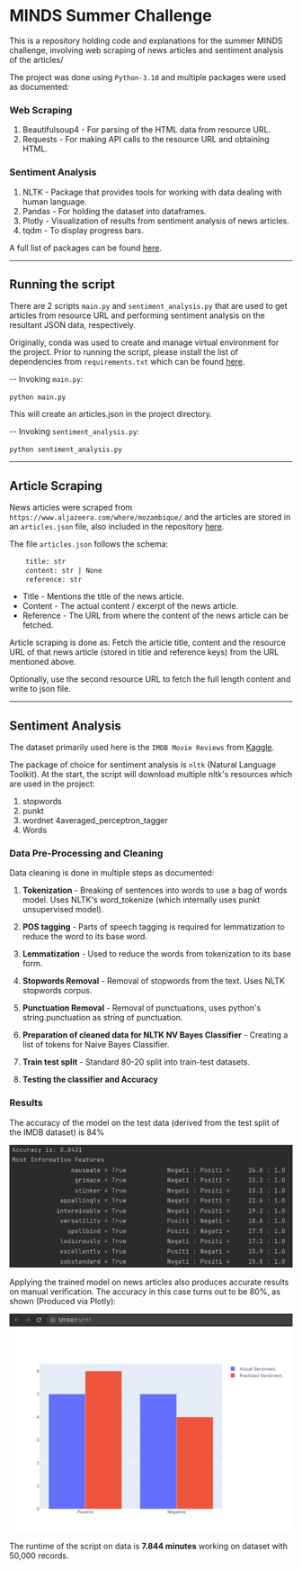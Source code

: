 # MINDS Summer Challenge

This is a repository holding code and explanations for the summer MINDS challenge, involving web scraping of news articles and sentiment analysis of the articles/

The project was done using `Python-3.10` and multiple packages were used as documented:

### Web Scraping 

1. Beautifulsoup4 - For parsing of the HTML data from resource URL.
2. Requests - For making API calls to the resource URL and obtaining HTML.

### Sentiment Analysis

1. NLTK - Package that provides tools for working with data dealing with human language.
2. Pandas - For holding the dataset into dataframes.
3. Plotly - Visualization of results from sentiment analysis of news articles.
4. tqdm - To display progress bars.

A full list of packages can be found [here](requirements.txt).

---

## Running the script

There are 2 scripts `main.py` and  `sentiment_analysis.py` that are used to get articles from resource URL and performing sentiment analysis on the resultant JSON data, respectively.

Originally, conda was used to create and manage virtual environment for the project. Prior to running the script, please install the list of dependencies from `requirements.txt` which can be found [here](requirements.txt).

-- Invoking `main.py`:

`python main.py`

This will create an articles.json in the project directory.

-- Invoking `sentiment_analysis.py`:

`python sentiment_analysis.py`

---

## Article Scraping

News articles were scraped from `https://www.aljazeera.com/where/mozambique/` and the articles are stored in an `articles.json` file, also included in the repository [here](articles.json).

The file `articles.json` follows the schema:

```angular2html
    title: str
    content: str | None
    reference: str
```

* Title - Mentions the title of the news article.
* Content - The actual content / excerpt of the news article.
* Reference - The URL from where the content of the news article can be fetched.

Article scraping is done as: Fetch the article title, content and the resource URL of that news article (stored in title and reference keys) from the URL mentioned above.

Optionally, use the second resource URL to fetch the full length content and write to json file.

---

## Sentiment Analysis

The dataset primarily used here is the `IMDB Movie Reviews` from [Kaggle](https://www.kaggle.com/datasets/lakshmi25npathi/imdb-dataset-of-50k-movie-reviews/download).


The package of choice for sentiment analysis is `nltk` (Natural Language Toolkit). At the start, the script will download multiple nltk's resources which are used in the project:
1. stopwords
2. punkt
3. wordnet
4averaged_perceptron_tagger
4. Words

### Data Pre-Processing and Cleaning

Data cleaning is done in multiple steps as documented:

1. **Tokenization** - Breaking of sentences into words to use a bag of words model. Uses NLTK's word_tokenize (which internally uses punkt unsupervised model).


2. **POS tagging** - Parts of speech tagging is required for lemmatization to reduce the word to its base word.


3. **Lemmatization** - Used to reduce the words from tokenization to its base form.


4. **Stopwords Removal** - Removal of stopwords from the text. Uses NLTK stopwords corpus.


5. **Punctuation Removal** - Removal of punctuations, uses python's string.punctuation as string of punctuation.


6. **Preparation of cleaned data for NLTK NV Bayes Classifier** - Creating a list of tokens for Naive Bayes Classifier.


7. **Train test split** - Standard 80-20 split into train-test datasets.


8. **Testing the classifier and Accuracy**

### Results

The accuracy of the model on the test data (derived from the test split of the IMDB dataset) is 84%

![Sentiment Analysis Result](static/sentiment_analysis_results.png)

Applying the trained model on news articles also produces accurate results on manual verification. The accuracy in this case turns out to be 80%, as shown (Produced via Plotly):

![Sentiment Analysis Plotly Viz](static/sentiment_analysis_result_plotly.png)

The runtime of the script on data is **7.844 minutes** working on dataset with 50,000 records.
